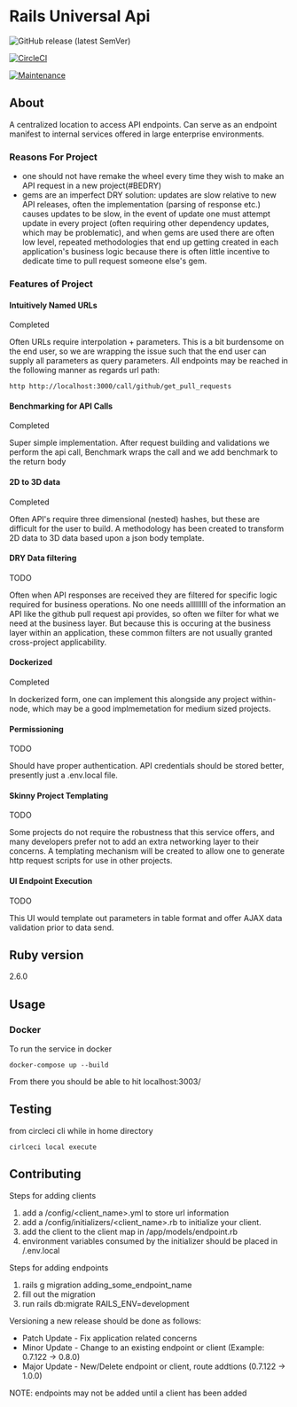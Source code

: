 # Rails Universal Api

![GitHub release (latest SemVer)](https://img.shields.io/github/v/release/mabiesen/rails_universal_api)

[![CircleCI](https://circleci.com/gh/mabiesen/rails_universal_api.svg?style=svg&circle-token=9ec2448fe91308350282e35c836d082a52706af6)](<LINK>)

[![Maintenance](https://img.shields.io/badge/Maintained%3F-yes-green.svg)](https://GitHub.com/mabiesen/rails_universal_api/graphs/commit-activity)


## About

A centralized location to access API endpoints.  Can serve as an endpoint manifest to internal services offered in large enterprise environments.

### Reasons For Project

* one should not have remake the wheel every time they wish to make an API request in a new project(#BEDRY)
* gems are an imperfect DRY solution: updates are slow relative to new API releases, often the implementation (parsing of response etc.) causes updates to be slow, in the event of update one must attempt update in every project (often requiring other dependency updates, which may be problematic), and when gems are used there are often low level, repeated methodologies that end up getting  created in each application's business logic because there is often little incentive to dedicate time to pull request someone else's gem.

### Features of Project

#### Intuitively Named URLs

Completed

Often URLs require interpolation + parameters. This is a bit burdensome on the end user, so we are wrapping the issue such  that the end user can supply all parameters as query parameters.  All endpoints may be reached in the following manner as regards url path:
```
http http://localhost:3000/call/github/get_pull_requests
```

#### Benchmarking for API Calls

Completed 

Super simple implementation.  After request building and validations we perform the api call, Benchmark wraps the call and we add benchmark to the return body

#### 2D to 3D data

Completed

Often API's require three dimensional (nested) hashes, but these are difficult for the user to build.  A methodology has been created to transform 2D data to 3D data based upon a json body template.

#### DRY Data filtering

TODO

Often when API responses are received they are filtered for specific logic required for business operations.  No one needs alllllllll of the information an API like  the github pull request api provides, so often we filter for what we need at the business layer.  But because this is occuring at the business layer within an application, these common filters are not usually granted cross-project applicability.

#### Dockerized

Completed 

In dockerized form, one can implement this alongside any project within-node, which may be a good implmemetation for medium sized projects.

#### Permissioning

TODO

Should have proper authentication.  API credentials should be stored better, presently just a .env.local file. 

#### Skinny Project Templating

TODO

Some projects do not require the robustness that this service offers, and many developers prefer not to add an extra networking layer to their concerns.  A templating mechanism will be created to allow one to generate http request scripts for use in other projects.

#### UI Endpoint Execution

TODO

This UI would template out parameters in table format and offer AJAX data validation prior to data send. 

## Ruby version

2.6.0

## Usage

### Docker

To run the service in docker

```
docker-compose up --build
```

From there you should be able to hit localhost:3003/

## Testing

from circleci cli while in home directory

```
cirlceci local execute
```

## Contributing

Steps for adding clients
1. add a /config/\<client_name\>.yml to store url information
2. add a /config/initializers/\<client_name\>.rb to initialize your client.
3. add the client to the client map in /app/models/endpoint.rb
4. environment variables consumed by the initializer should be placed in /.env.local

Steps for adding endpoints
1. rails g migration adding_some_endpoint_name
2. fill out the migration
3. run rails db:migrate RAILS_ENV=development

Versioning a new release should be done as follows:
- Patch Update - Fix application related concerns
- Minor Update - Change to an existing endpoint or client (Example: 0.7.122 -> 0.8.0)
- Major Update - New/Delete endpoint or client, route addtions  (0.7.122 -> 1.0.0)

NOTE: endpoints may not be added until a client has been added
